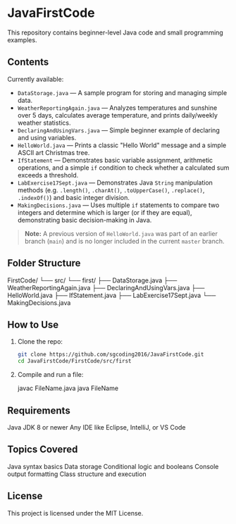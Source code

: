 # JavaFirstCode

This repository contains beginner-level Java code and small programming examples.

## Contents

Currently available:

- `DataStorage.java` — A sample program for storing and managing simple data.
- `WeatherReportingAgain.java` — Analyzes temperatures and sunshine over 5 days, calculates average temperature, and prints daily/weekly weather statistics.
- `DeclaringAndUsingVars.java` — Simple beginner example of declaring and using variables.
- `HelloWorld.java` — Prints a classic "Hello World" message and a simple ASCII art Christmas tree.
- `IfStatement` — Demonstrates basic variable assignment, arithmetic operations, and a simple `if` condition to check whether a calculated sum exceeds a threshold.
- `LabExercise17Sept.java` — Demonstrates Java `String` manipulation methods (e.g. `.length()`, `.charAt()`, `.toUpperCase()`, `.replace()`, `.indexOf()`) and basic integer division.
- `MakingDecisions.java` — Uses multiple `if` statements to compare two integers and determine which is larger (or if they are equal), demonstrating basic decision-making in Java.

> **Note:** A previous version of `HelloWorld.java` was part of an earlier branch (`main`) and is no longer included in the current `master` branch.

## Folder Structure

FirstCode/
└── src/
└── first/
├── DataStorage.java
├── WeatherReportingAgain.java
├── DeclaringAndUsingVars.java
├── HelloWorld.java
├── IfStatement.java
├── LabExercise17Sept.java
└── MakingDecisions.java


## How to Use

1. Clone the repo:
   ```bash
   git clone https://github.com/sgcoding2016/JavaFirstCode.git
   cd JavaFirstCode/FirstCode/src/first

2. Compile and run a file:

   javac FileName.java
   java FileName

## Requirements
Java JDK 8 or newer
Any IDE like Eclipse, IntelliJ, or VS Code

## Topics Covered
Java syntax basics
Data storage
Conditional logic and booleans
Console output formatting
Class structure and execution

## License
This project is licensed under the MIT License.
